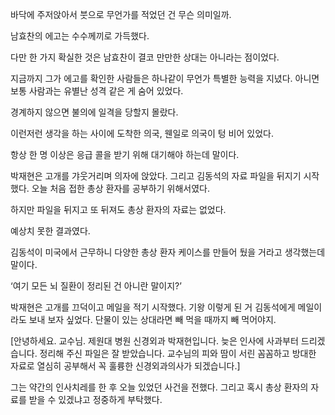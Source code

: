 바닥에 주저앉아서 붓으로 무언가를 적었던 건 무슨 의미일까.

남효찬의 에고는 수수께끼로 가득했다.

다만 한 가지 확실한 것은 남효찬이 결코 만만한 상대는 아니라는 점이었다.

지금까지 그가 에고를 확인한 사람들은 하나같이 무언가 특별한 능력을 지녔다. 아니면 보통 사람과는 유별난 성격 같은 게 숨어 있었다.

경계하지 않으면 불의에 일격을 당할지 몰랐다.

이런저런 생각을 하는 사이에 도착한 의국, 웬일로 의국이 텅 비어 있었다.

항상 한 명 이상은 응급 콜을 받기 위해 대기해야 하는데 말이다.

박재현은 고개를 갸웃거리며 의자에 앉았다. 그리고 김동석의 자료 파일을 뒤지기 시작했다. 오늘 처음 접한 총상 환자를 공부하기 위해서였다.

하지만 파일을 뒤지고 또 뒤져도 총상 환자의 자료는 없었다.

예상치 못한 결과였다.

김동석이 미국에서 근무하니 다양한 총상 환자 케이스를 만들어 뒀을 거라고 생각했는데 말이다.

‘여기 모든 뇌 질환이 정리된 건 아니란 말이지?’

박재현은 고개를 끄덕이고 메일을 적기 시작했다. 기왕 이렇게 된 거 김동석에게 메일이라도 보내 보자 싶었다. 단물이 있는 상대라면 빼 먹을 때까지 빼 먹어야지.

[안녕하세요. 교수님. 제원대 병원 신경외과 박재현입니다. 늦은 인사에 사과부터 드리겠습니다. 정리해 주신 파일은 잘 받았습니다. 교수님의 피와 땀이 서린 꼼꼼하고 방대한 자료로 열심히 공부해서 꼭 훌륭한 신경외과의사가 되겠습니다.]

그는 약간의 인사치레를 한 후 오늘 있었던 사건을 전했다. 그리고 혹시 총상 환자의 자료를 받을 수 있겠냐고 정중하게 부탁했다.
